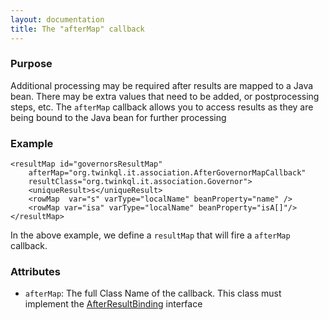 ```yaml
---
layout: documentation
title: The "afterMap" callback
---
```


### Purpose
Additional processing may be required after results are mapped to a Java bean. There may be extra values that need to be
added, or postprocessing steps, etc. The `afterMap` callback allows you to access results as they are being bound to the Java
bean for further processing

### Example
	<resultMap id="governorsResultMap" 
		afterMap="org.twinkql.it.association.AfterGovernorMapCallback"
		resultClass="org.twinkql.it.association.Governor">
		<uniqueResult>s</uniqueResult>
		<rowMap  var="s" varType="localName" beanProperty="name" />
		<rowMap var="isa" varType="localName" beanProperty="isA[]"/>
	</resultMap>

In the above example, we define a ```resultMap``` that will fire a ```afterMap``` callback.

### Attributes

 * ```afterMap```: The full Class Name of the callback. This class must implement the [AfterResultBinding](../maven-site/apidocs/org/twinkql/result/callback/AfterResultBinding.html) interface

